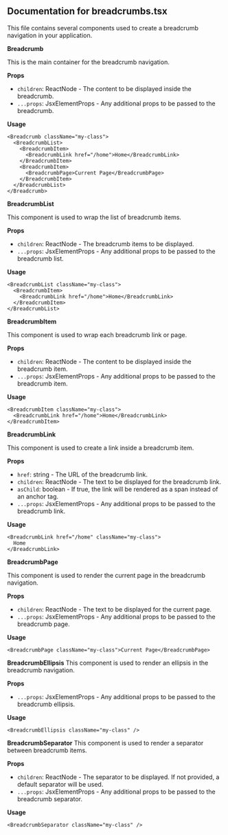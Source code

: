 ## Documentation for breadcrumbs.tsx

This file contains several components used to create a breadcrumb navigation in your application.

**Breadcrumb**

This is the main container for the breadcrumb navigation.

**Props**

- `children`: ReactNode - The content to be displayed inside the breadcrumb.
- `...props`: JsxElementProps - Any additional props to be passed to the breadcrumb.

**Usage**

```tsx
<Breadcrumb className="my-class">
  <BreadcrumbList>
    <BreadcrumbItem>
      <BreadcrumbLink href="/home">Home</BreadcrumbLink>
    </BreadcrumbItem>
    <BreadcrumbItem>
      <BreadcrumbPage>Current Page</BreadcrumbPage>
    </BreadcrumbItem>
  </BreadcrumbList>
</Breadcrumb>
```

**BreadcrumbList**

This component is used to wrap the list of breadcrumb items.

**Props**

- `children`: ReactNode - The breadcrumb items to be displayed.
- `...props`: JsxElementProps - Any additional props to be passed to the breadcrumb list.

**Usage**

```tsx
<BreadcrumbList className="my-class">
  <BreadcrumbItem>
    <BreadcrumbLink href="/home">Home</BreadcrumbLink>
  </BreadcrumbItem>
</BreadcrumbList>
```

**BreadcrumbItem**

This component is used to wrap each breadcrumb link or page.

**Props**

- `children`: ReactNode - The content to be displayed inside the breadcrumb item.
- `...props`: JsxElementProps - Any additional props to be passed to the breadcrumb item.

**Usage**

```tsx
<BreadcrumbItem className="my-class">
  <BreadcrumbLink href="/home">Home</BreadcrumbLink>
</BreadcrumbItem>
```

**BreadcrumbLink**

This component is used to create a link inside a breadcrumb item.

**Props**

- `href`: string - The URL of the breadcrumb link.
- `children`: ReactNode - The text to be displayed for the breadcrumb link.
- `asChild`: boolean - If true, the link will be rendered as a span instead of an anchor tag.
- `...props`: JsxElementProps - Any additional props to be passed to the breadcrumb link.

**Usage**

```tsx
<BreadcrumbLink href="/home" className="my-class">
  Home
</BreadcrumbLink>
```

**BreadcrumbPage**

This component is used to render the current page in the breadcrumb navigation.

**Props**

- `children`: ReactNode - The text to be displayed for the current page.
- `...props`: JsxElementProps - Any additional props to be passed to the breadcrumb page.

**Usage**

```tsx
<BreadcrumbPage className="my-class">Current Page</BreadcrumbPage>
```

**BreadcrumbEllipsis**
This component is used to render an ellipsis in the breadcrumb navigation.

**Props**

- `...props`: JsxElementProps - Any additional props to be passed to the breadcrumb ellipsis.

**Usage**

```tsx
<BreadcrumbEllipsis className="my-class" />
```

**BreadcrumbSeparator**
This component is used to render a separator between breadcrumb items.

**Props**

- `children`: ReactNode - The separator to be displayed. If not provided, a default separator will be used.
- `...props`: JsxElementProps - Any additional props to be passed to the breadcrumb separator.

**Usage**

```tsx
<BreadcrumbSeparator className="my-class" />
```
